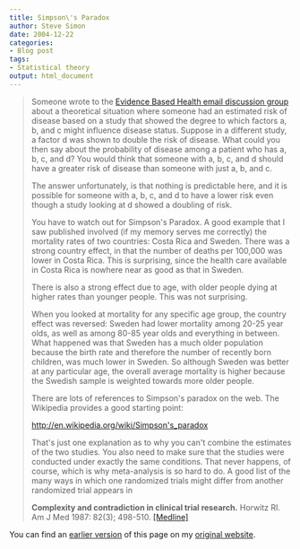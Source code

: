 ```yaml
---
title: Simpson\'s Paradox
author: Steve Simon
date: 2004-12-22
categories:
- Blog post
tags:
- Statistical theory
output: html_document
---
```

> Someone wrote to the [Evidence Based Health email discussion
> group](http://www.jiscmail.ac.uk/lists/evidence-based-health.html)
> about a theoretical situation where someone had an estimated risk of
> disease based on a study that showed the degree to which factors a, b,
> and c might influence disease status. Suppose in a different study, a
> factor d was shown to double the risk of disease. What could you then
> say about the probability of disease among a patient who has a, b, c,
> and d? You would think that someone with a, b, c, and d should have a
> greater risk of disease than someone with just a, b, and c.
>
> The answer unfortunately, is that nothing is predictable here, and it
> is possible for someone with a, b, c, and d to have a lower risk even
> though a study looking at d showed a doubling of risk.
>
> You have to watch out for Simpson\'s Paradox. A good example that I
> saw published involved (if my memory serves me correctly) the
> mortality rates of two countries: Costa Rica and Sweden. There was a
> strong country effect, in that the number of deaths per 100,000 was
> lower in Costa Rica. This is surprising, since the health care
> available in Costa Rica is nowhere near as good as that in Sweden.
>
> There is also a strong effect due to age, with older people dying at
> higher rates than younger people. This was not surprising.
>
> When you looked at mortality for any specific age group, the country
> effect was reversed: Sweden had lower mortality among 20-25 year olds,
> as well as among 80-85 year olds and everything in between. What
> happened was that Sweden has a much older population because the birth
> rate and therefore the number of recently born children, was much
> lower in Sweden. So although Sweden was better at any particular age,
> the overall average mortality is higher because the Swedish sample is
> weighted towards more older people.
>
> There are lots of references to Simpson\'s paradox on the web. The
> Wikipedia provides a good starting point:
>
> <http://en.wikipedia.org/wiki/Simpson's_paradox>
>
> That\'s just one explanation as to why you can\'t combine the
> estimates of the two studies. You also need to make sure that the
> studies were conducted under exactly the same conditions. That never
> happens, of course, which is why meta-analysis is so hard to do. A
> good list of the many ways in which one randomized trials might differ
> from another randomized trial appears in
>
> **Complexity and contradiction in clinical trial research.** Horwitz
> RI. Am J Med 1987: 82(3); 498-510.
> [\[Medline\]](http://www.ncbi.nlm.nih.gov/entrez/query.fcgi?cmd=Retrieve&db=PubMed&list_uids=3548349&dopt=Abstract)

You can find an [earlier version](http://www.pmean.com/04/SimpsonsParadox.html) of this page on my [original website](http://www.pmean.com/original_site.html).
